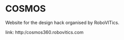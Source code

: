 # COSMOS

Website for the design hack organised by RoboVITics.

link: http:/cosmos360.robovitics.com